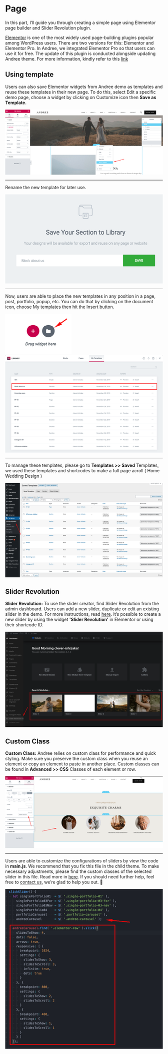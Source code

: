 # Page

In this part, I’ll guide you through creating a simple page using Elementor page builder and Slider Revolution plugin.

[Elementor](https://elementor.com/) is one of the most widely used page-building plugins popular among WordPress users. There are two versions for this: Elementor and Elementor Pro. In Andree, we integrated Elementor Pro so that users can use it for free. The update of this plugin is conducted alongside updating Andree theme. For more information, kindly refer to this [link](https://docs.elementor.com/)

## Using template

Users can also save Elementor widgets from Andree demo as templates and reuse these templates in their new page. To do this, select Edit a specific demo page, choose a widget by clicking on Customize icon then **Save as Template.**  

![Save Template](images/save-template-01.png)

---

Rename the new template for later use.

![Save Template](images/save-template-02.png)

---

Now, users are able to place the new templates in any position in a page, post, portfolio, popup, etc. You can do that by clicking on the document icon, choose My templates then hit the Insert button.

![Add Template](images/add-template-01.png)
![Add Template](images/add-template-02.png)

---

To manage these templates, please go to **Templates >> Saved** Templates, we used these templates and shortcodes to make a full page acroll ( Home Wedding Design )

![Save Template](images/save-template-03.png)

## Slider Revolution

**Slider Revolution:** To use the slider creator, find Slider Revolution from the admin dashboard. Users can add a new slider, duplicate or edit an existing slider in the demo. For more instructions, read [here](https://www.themepunch.com/support-center/). It’s possible to create a new slider by using the widget **'Slider Revolution'** in Elementor or using their shortcode ID.

![Slider Revolution](images/slider-revolution.png)

## Custom Class

**Custom Class:** Andree relies on custom class for performance and quick styling. Make sure you preserve the custom class when you reuse an element or copy an element to paste in another place. Custom classes can be found in **Advanced >> CSS** Classes of each element or row.

![Custom Class](images/advance-css.png)

---

Users are able to customize the configurations of sliders by view the code in **main.js**. We recommend that you fix this file in the child theme. To make necessary adjustments, please find the custom classes of the selected slider in this file. Read more in [here](https://kenwheeler.github.io/slick/). If you should need further help, feel free to [contact us](https://thememove.ticksy.com/), we’re glad to help you out. 🤗

![Slick](images/andree-slick.png)